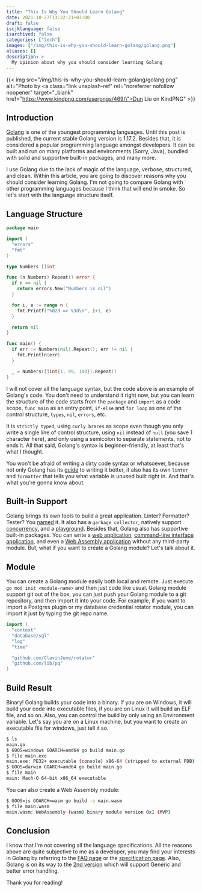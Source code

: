 ```yaml
---
title: "This Is Why You Should Learn Golang"
date: 2021-10-27T13:22:21+07:00
draft: false
iscjklanguage: false
isarchived: false
categories: ["tech"]
images: ["/img/this-is-why-you-should-learn-golang/golang.png"]
aliases: []
description: >
  My opinion about why you should consider learning Golang
---
```


{{< img src="/img/this-is-why-you-should-learn-golang/golang.png" alt="Photo by <a class=\"link unsplash-ref\" rel=\"noreferrer nofollow noopener\" target=\"_blank\" href=\"https://www.kindpng.com/userpngs/469/\">Dun Liu</a> on KindPNG" >}}

## Introduction

[Golang](https://golang.org/) is one of the youngest programming languages. Until this post is published, the current stable Golang version is 1.17.2. Besides that, it is considered a popular programming language amongst developers. It can be built and run on many platforms and environments (Sorry, Java), bundled with solid and supportive built-in packages, and many more.

I use Golang due to the lack of magic of the language, verbose, structured, and clean. Within this article, you are going to discover reasons why you should consider learning Golang. I'm not going to compare Golang with other programming languages because I think that will end in smoke. So let's start with the language structure itself.

## Language Structure

```go
package main

import (
  "errors"
  "fmt"
)

type Numbers []int

func (n Numbers) Repeat() error {
  if n == nil {
    return errors.New("Numbers is nil")
  }

  for i, e := range n {
    fmt.Printf("%02d => %3d\n", i+1, e)
  }

  return nil
}

func main() {
  if err := Numbers(nil).Repeat(); err != nil {
    fmt.Println(err)
  }

  _ = Numbers([]int{1, 99, 100}).Repeat()
}
```

I will not cover all the language syntax, but the code above is an example of Golang's code. You don't need to understand it right now, but you can learn the structure of the code starts from the `package` and `import` as a code scope, `func main` as an entry point, `if-else` and `for loop` as one of the control structure, `types`, `nil`, `errors`, etc.

It is `strictly typed`, using `curly braces` as scope even though you only write a single line of control structure, using `nil` instead of `null` (you save 1 character here), and only using a semicolon to separate statements, not to ends it. All that said, Golang's syntax is beginner-friendly, at least that's what I thought.

You won't be afraid of writing a dirty code syntax or whatsoever, because not only Golang has its [guide](https://golang.org/doc/effective_go) to writing it better, it also has its own `linter` and `formatter` that tells you what variable is unused built right in. And that's what you're gonna know about.

## Built-in Support

Golang brings its own tools to build a great application. Linter? Formatter? Tester? You [named](https://pkg.go.dev/cmd/go) it. It also has a `garbage collector`, natively support [concurrency](https://gobyexample.com/goroutines), and a [playground](https://play.golang.org/). Besides that, Golang also has supportive built-in packages. You can write a [web application](https://gobyexample.com/http-servers), [command-line interface application](https://gobyexample.com/command-line-arguments), and even a [Web Assembly application](https://github.com/golang/go/wiki/WebAssembly#getting-started) without any third-party module. But, what if you want to create a Golang module? Let's talk about it.

## Module

You can create a Golang module easily both local and remote. Just execute `go mod init <module-name>` and then just code like usual. Golang module support git out of the box, you can just push your Golang module to a git repository, and then import it into your code. For example, if you want to import a Postgres plugin or my database credential rotator module, you can import it just by typing the git repo name.

```go
import (
  "context"
  "database/sql"
  "log"
  "time"

  "github.com/ClavinJune/rotator"
  "github.com/lib/pq"
)
```

## Build Result

Binary! Golang builds your code into a binary. If you are on Windows, it will build your code into executable files, if you are on Linux it will build an ELF file, and so on. Also, you can control the build by only using an Environment variable. Let's say you are on a Linux machine, but you want to create an executable file for windows, just tell it so.

```bash
$ ls
main.go
$ GOOS=windows GOARCH=amd64 go build main.go 
$ file main.exe 
main.exe: PE32+ executable (console) x86-64 (stripped to external PDB), for MS Windows
$ GOOS=darwin GOARCH=amd64 go build main.go 
$ file main
main: Mach-O 64-bit x86_64 executable
```

You can also create a Web Assembly module:

```bash
$ GOOS=js GOARCH=wasm go build -o main.wasm
$ file main.wasm
main.wasm: WebAssembly (wasm) binary module version 0x1 (MVP)
```

## Conclusion

I know that I'm not covering all the language specifications. All the reasons above are quite subjective to me as a developer, you may find your interests in Golang by referring to the [FAQ page](https://golang.org/doc/faq) or the [specification page](https://golang.org/ref/spec). Also, Golang is on its way to the [2nd version](https://go.googlesource.com/proposal/+/master/design/go2draft.md) which will support Generic and better error handling.

Thank you for reading!
